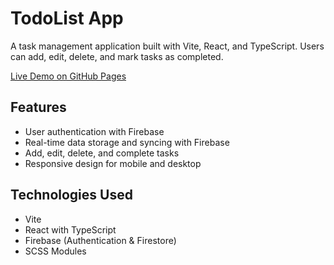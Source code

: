 # TodoList App

A task management application built with Vite, React, and TypeScript. Users can add, edit, delete, and mark tasks as completed.

[Live Demo on GitHub Pages](https://dmovskidv.github.io/react-todolist/)

## Features
- User authentication with Firebase
- Real-time data storage and syncing with Firebase
- Add, edit, delete, and complete tasks
- Responsive design for mobile and desktop

## Technologies Used
- Vite
- React with TypeScript
- Firebase (Authentication & Firestore)
- SCSS Modules

